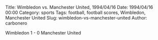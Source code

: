 Title: Wimbledon vs. Manchester United, 1994/04/16
Date: 1994/04/16 00:00
Category: sports
Tags: football, football scores, Wimbledon, Manchester United
Slug: wimbledon-vs-manchester-united
Author: carbonero


Wimbledon 1 - 0 Manchester United
